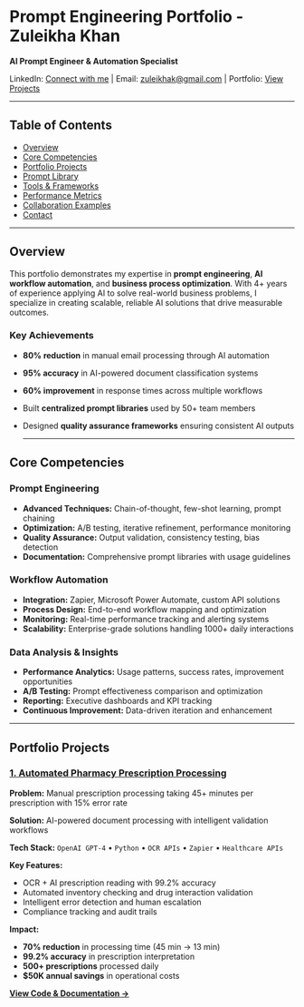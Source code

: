 # Prompt Engineering Portfolio - Zuleikha Khan

**AI Prompt Engineer & Automation Specialist**

LinkedIn: [Connect with me](https://linkedin.com/in/zuleikha-khan) | Email: zuleikhak@gmail.com | Portfolio: [View Projects](https://github.com/zuleikhak)

---

## Table of Contents

- [Overview](#overview)
- [Core Competencies](#core-competencies)
- [Portfolio Projects](#portfolio-projects)
- [Prompt Library](#prompt-library)
- [Tools & Frameworks](#tools--frameworks)
- [Performance Metrics](#performance-metrics)
- [Collaboration Examples](#collaboration-examples)
- [Contact](#contact)

---

## Overview

This portfolio demonstrates my expertise in **prompt engineering**, **AI workflow automation**, and **business process optimization**. With 4+ years of experience applying AI to solve real-world business problems, I specialize in creating scalable, reliable AI solutions that drive measurable outcomes.

### Key Achievements
- **80% reduction** in manual email processing through AI automation
- **95% accuracy** in AI-powered document classification systems
- **60% improvement** in response times across multiple workflows
- Built **centralized prompt libraries** used by 50+ team members
- Designed **quality assurance frameworks** ensuring consistent AI outputs

  ---

## Core Competencies

### Prompt Engineering
- **Advanced Techniques:** Chain-of-thought, few-shot learning, prompt chaining
- **Optimization:** A/B testing, iterative refinement, performance monitoring
- **Quality Assurance:** Output validation, consistency testing, bias detection
- **Documentation:** Comprehensive prompt libraries with usage guidelines

### Workflow Automation
- **Integration:** Zapier, Microsoft Power Automate, custom API solutions
- **Process Design:** End-to-end workflow mapping and optimization
- **Monitoring:** Real-time performance tracking and alerting systems
- **Scalability:** Enterprise-grade solutions handling 1000+ daily interactions

### Data Analysis & Insights
- **Performance Analytics:** Usage patterns, success rates, improvement opportunities
- **A/B Testing:** Prompt effectiveness comparison and optimization
- **Reporting:** Executive dashboards and KPI tracking
- **Continuous Improvement:** Data-driven iteration and enhancement

---

## Portfolio Projects

### [1. Automated Pharmacy Prescription Processing](./projects/pharmacy-automation/)
**Problem:** Manual prescription processing taking 45+ minutes per prescription with 15% error rate

**Solution:** AI-powered document processing with intelligent validation workflows

**Tech Stack:** `OpenAI GPT-4` • `Python` • `OCR APIs` • `Zapier` • `Healthcare APIs`

**Key Features:**
- OCR + AI prescription reading with 99.2% accuracy
- Automated inventory checking and drug interaction validation
- Intelligent error detection and human escalation
- Compliance tracking and audit trails

**Impact:**
- **70% reduction** in processing time (45 min → 13 min)
- **99.2% accuracy** in prescription interpretation
- **500+ prescriptions** processed daily
- **$50K annual savings** in operational costs

[**View Code & Documentation →**](./projects/pharmacy-automation/)
